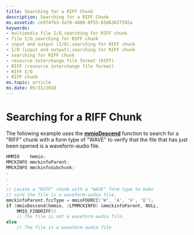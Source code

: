 ```yaml
---
title: Searching for a RIFF Chunk
description: Searching for a RIFF Chunk
ms.assetid: ce974fb3-3af0-4400-8f55-65d63627592a
keywords:
- multimedia file I/O,searching for RIFF chunk
- file I/O,searching for RIFF chunk
- input and output (I/O),searching for RIFF chunk
- I/O (input and output),searching for RIFF chunk
- searching for RIFF chunk
- resource interchange file format (RIFF)
- RIFF (resource interchange file format)
- RIFF I/O
- RIFF chunk
ms.topic: article
ms.date: 05/31/2018
---
```


# Searching for a RIFF Chunk

The following example uses the [**mmioDescend**](https://msdn.microsoft.com/library/Dd757318(v=VS.85).aspx) function to search for a "RIFF" chunk with a form type of "WAVE" to verify that the file that has just been opened is a waveform-audio file.


```C++
HMMIO    hmmio; 
MMCKINFO mmckinfoParent; 
MMCKINFO mmckinfoSubchunk; 
. 
. 
. 
// Locate a "RIFF" chunk with a "WAVE" form type to make 
// sure the file is a waveform-audio file. 
mmckinfoParent.fccType = mmioFOURCC('W', 'A', 'V', 'E'); 
if (mmioDescend(hmmio, (LPMMCKINFO) &mmckinfoParent, NULL, 
    MMIO_FINDRIFF)) 
    // The file is not a waveform-audio file. 
else 
    // The file is a waveform-audio file 

```



 

 





